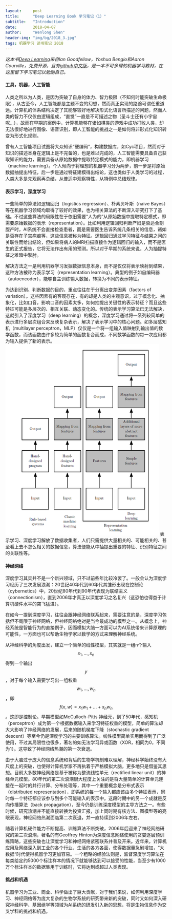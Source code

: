```yaml
---
layout:     post
title:      "Deep Learning Book 学习笔记（1）"
subtitle:   "Introduction"
date:       2018-04-07
author:     "Wenlong Shen"
header-img: "img/bg/2018_3.jpg"
tags: 机器学习 读书笔记 2018
---
```


<script type="text/javascript" src="http://cdn.mathjax.org/mathjax/latest/MathJax.js?config=default"></script>

*这本书<a href="http://www.deeplearningbook.org/" target="_blank">Deep Learning</a>来自Ian Goodfellow，Yoshua Bengio和Aaron Courville，免费开源，且有<a href="https://github.com/exacity" target="_blank">github中文版</a>，是一本不可多得的机器学习教材，在这里留下学习笔记以勉励自己。*

#### 工具，机器，人工智能

人类之所以为人类，是因为突破了自身的体力、智力极限（不知何时能突破生命极限），从古至今，人工智能都是主题不变的幻想，然而真正实现的路途可谓任重道远。计算机的体系结构决定了其能够较好地解决形式化语言所描述的问题，然而人类的智力不仅仅由逻辑组成，“直觉”一直是不可描述之物（圣斗士还有小宇宙呢...），故而在早期的案例中，计算机能够在诸如棋类的游戏中成功打败人类，却无法很好地进行图像、语音识别，即人工智能的挑战之一是如何将非形式化知识转变为形式化规则。

曾有人工智能项目试图将大众知识“硬编码”，构建数据库，如Cyc项目，然而对于知识的描述本身在逻辑上是不完备的，也是难以完成的，人工智能需要具备自己获取知识的能力，需要具备从原始数据中提取特定模式的能力，即机器学习（machine learning）。个人倾向于将理想的机器学习分为两步，前一步是将原始数据抽提出特征，后一步是通过特征建模得出结论，这也类似于人类学习的过程，人类大多是先观察再总结，从普适中观察特性，从特例中总结规律。

#### 表示学习，深度学习

一些简单的算法如逻辑回归（logistics regression）、朴素贝叶斯（naive Bayes）等在机器学习领域均取得了较好的效果，也为相关算法的不断深入研究打下了基础。不过这些算法的局限性在于依旧需要“人为的”从原始数据中提取特定模式，即需要原始数据的表示（representation）。比如利用逻辑回归判断产妇是否适合剖腹产时，AI系统不会直接检查患者，而是需要医生告诉系统几条相关的信息，诸如是否存在子宫疤痕等，这些信息被称为特征。逻辑回归通过学习特征与结果之间的关联性而给出结论，但如果将病人的MRI扫描直接作为逻辑回归的输入，而不是医生的正式报告，它将无法作出有用的预测。所以对于早期的系统来说，人为抽提特征之难暗中掣肘。

解决方法之一是利用机器学习发掘数据信息本身，而不是仅仅将表示映射到结果，这种方法被称为表示学习（representation learning）。典型的例子如自编码器（autoencoder），能够自主训练输入数据，转换为不同的表示特征。

为达到识别、判断数据的目的，重点往往在于分离出变差因素（factors of variation）。这些因素有的客观存在，有的却是人类的主观意识，过于概念化、抽象化，比如口音，影响口音的因素太多，如何抽提出关键性的表示特征？而且这些特征可能是多层次的、相互关联、动态变化的。传统的表示学习算法已无法解决，这就引入了深度学习（deep learning）的概念，深度学习通过将一系列较简单的表示进行多层次组合来反映复杂表示，解决了表示学习中的核心问题。如多层感知机（multilayer perceptron，MLP）仅仅是一个将一组输入值映射到输出值的数学函数，而该函数由许多较为简单的函数复合而成，不同数学函数的每一次应用都为输入提供了新的表示。
![machine_learning](/img/post/2018_04_07_machine_learning.png)
表示学习、深度学习解放了数据收集者，人们只需提供大量相关的、可能相关的、甚至看上去不怎么相关的数据信息，算法便能从中抽提出重要的特征、识别特征之间的关联性等。

#### 神经网络

深度学习其实并不是一个新兴领域，只不过前些年比较冷罢了。一般会认为深度学习经历了三次发展浪潮：20世纪40年代到60年代其雏形出现在控制论（cybernetics）中，20世纪80年代到90年代表现为联结主义（connectionism），直到2006年才真正以深度学习之名复兴（这恐怕也得益于计算机硬件水平的突飞猛进）。

在如今一提到深度学习，往往会跟神经网络联系起来，需要注意的是，深度学习包括但不局限于神经网络，但神经网络绝对是当今最成功的模型之一。从概念上，神经系统是智能行为的直接例子，因而模拟大脑一方面可以为AI系统带来计算原理的可能性，一方面也可以帮助生物学家以数学的方式来理解神经系统。

从神经科学的角度出发，建立一个简单的线性模型，其实就是一组n个输入$$x_{1},...,x_{n}$$得到一个输出$$y$$，对于每个输入需要学习出一组权重$$w_{1},...,w_{n}$$，即$$f(x,w)=x_{1}w_{1}+...+x_{n}w_{n}$$。这即是控制论。早期模型如McCulloch-Pitts 神经元，到了50年代，感知机（perceptron）成为第一个根据数据输入来学习特征权重的模型，简单的算法却大大影响了神经网络的发展，后来的随机梯度下降（stochastic gradient descent）等至今仍是深度学习的主要训练算法。线性模型简单实用而得到了广泛使用，不过其局限性也很多，著名的如无法学习异或函数（XOR，相同为0，不同为1）。这导致了神经网络热潮的第一次衰退。

由于大脑过于庞大的信息系统和背后的生物学机制难以理解，神经科学始终没有大尺度上的突破，也使得计算机学家不再执着于严格模拟大脑，更多地只是借鉴其思想。目前大多数神经网络是基于被称为整流线性单元（rectified linear unit）的神经单元模型。80年代的第二次浪潮很大程度上关注的是将大量简单的计算单元连接在一起时的并行计算、分布处理等，其中一个重要概念是分布式表示（distributed representation），即系统的每一个输入都应该由多个特征表示，同时每一个特征都应该参与到多个可能输入的表示中。这段时期中的另一个成就是反向传播算法（back propagation），至今仍是训练深度模型的主导方法之一。有些时候，研究热潮并不能直接转换为投资汇报，加上同时期有核方法、图模型等的亮眼表现，神经网络热潮面临第二次衰退，并一直持续到2006年左右。

随着计算机硬件能力不断提高、训练算法不断突破，2006年后迎来了神经网络研究的第三次浪潮，著名的有Geoffrey Hinton为深度信念网络使用的贪婪逐层预训练策略，这些突破也让深度学习和神经网络紧密联系并普及开来。近年来，计算机应用及网络深入到工业的各个行业、生活的各方各面，使得数据量急剧增加，“大数据“时代使得机器学习更加容易。一个粗略的经验法则是，监督深度学习算法在每类给定约5000个标注样本的情况下就能够达到可以接受的性能，当至少有1000万个标注样本的数据集用于训练时，它将达到或超过人类表现。

#### 挑战和机遇

机器学习为工业、商业、科学做出了巨大贡献，对于我们来说，如何利用深度学习、神经网络等为庞大复杂的生物学系统的研究带来新的突破，同时又如何深入研究神经科学、基因组学等领域为AI系统的研发引入新的思想，将是生物信息作为交叉学科的挑战和机遇。
